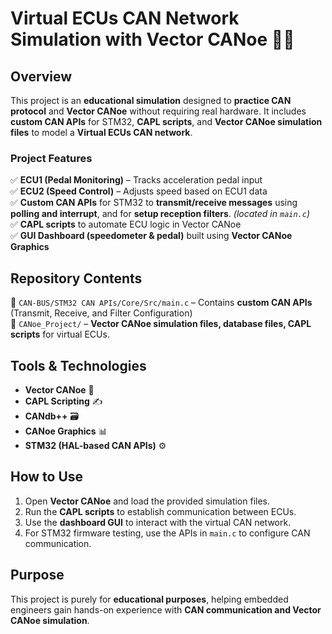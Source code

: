 # Virtual ECUs CAN Network Simulation with Vector CANoe 🚗🔧  

## Overview  
This project is an **educational simulation** designed to **practice CAN protocol** and **Vector CANoe** without requiring real hardware. It includes **custom CAN APIs** for STM32, **CAPL scripts**, and **Vector CANoe simulation files** to model a **Virtual ECUs CAN network**.  

### Project Features  
✅ **ECU1 (Pedal Monitoring)** – Tracks acceleration pedal input  
✅ **ECU2 (Speed Control)** – Adjusts speed based on ECU1 data  
✅ **Custom CAN APIs** for STM32 to **transmit/receive messages** using **polling and interrupt**, and for **setup reception filters**. *(located in `main.c`)*  
✅ **CAPL scripts** to automate ECU logic in Vector CANoe  
✅ **GUI Dashboard (speedometer & pedal)** built using **Vector CANoe Graphics**  

## Repository Contents  
📂 `CAN-BUS/STM32 CAN APIs/Core/Src/main.c` – Contains **custom CAN APIs** (Transmit, Receive, and Filter Configuration)  
📂 `CANoe_Project/` – **Vector CANoe simulation files, database files, CAPL scripts** for virtual ECUs.   


## Tools & Technologies  
- **Vector CANoe** 🚗  
- **CAPL Scripting** ✍️  
- **CANdb++** 🗃️  
- **CANoe Graphics** 📊
- **STM32 (HAL-based CAN APIs)** ⚙️  

## How to Use  
1. Open **Vector CANoe** and load the provided simulation files.  
2. Run the **CAPL scripts** to establish communication between ECUs.  
3. Use the **dashboard GUI** to interact with the virtual CAN network.  
4. For STM32 firmware testing, use the APIs in `main.c` to configure CAN communication.  

## Purpose  
This project is purely for **educational purposes**, helping embedded engineers gain hands-on experience with **CAN communication and Vector CANoe simulation**.  
  
